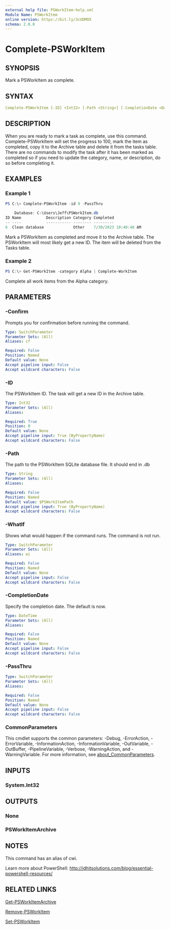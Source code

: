 ```yaml
---
external help file: PSWorkItem-help.xml
Module Name: PSWorkItem
online version: https://bit.ly/3cUDMOX
schema: 2.0.0
---
```


# Complete-PSWorkItem

## SYNOPSIS

Mark a PSWorkItem as complete.

## SYNTAX

```yaml
Complete-PSWorkItem [-ID] <Int32> [-Path <String>] [-CompletionDate <DateTime>] [-PassThru] [-WhatIf] [-Confirm] [<CommonParameters>]
```

## DESCRIPTION

When you are ready to mark a task as complete, use this command. Complete-PSWorkItem will set the progress to 100, mark the item as completed, copy it to the Archive table and delete it from the tasks table. There are no commands to modify the task after it has been marked as completed so if you need to update the category, name, or description, do so before completing it.

## EXAMPLES

### Example 1

```powershell
PS C:\> Complete-PSWorkItem -id 9 -PassThru

    Database: C:\Users\Jeff\PSWorkItem.db
ID Name           Description Category Completed
-- ----           ----------- -------- ---------
6  Clean database             Other    7/30/2023 10:40:48 AM
```

Mark a PSWorkItem as completed and move it to the Archive table. The PSWorkItem will most likely get a new ID. The item will be deleted from the Tasks table.

### Example 2

```powershell
PS C:\> Get-PSWorkItem -category Alpha | Complete-WorkItem
```

Complete all work items from the Alpha category.

## PARAMETERS

### -Confirm

Prompts you for confirmation before running the command.

```yaml
Type: SwitchParameter
Parameter Sets: (All)
Aliases: cf

Required: False
Position: Named
Default value: None
Accept pipeline input: False
Accept wildcard characters: False
```

### -ID

The PSWorkItem ID. The task will get a new ID in the Archive table.

```yaml
Type: Int32
Parameter Sets: (All)
Aliases:

Required: True
Position: 0
Default value: None
Accept pipeline input: True (ByPropertyName)
Accept wildcard characters: False
```

### -Path

The path to the PSWorkItem SQLite database file.
It should end in .db

```yaml
Type: String
Parameter Sets: (All)
Aliases:

Required: False
Position: Named
Default value: $PSWorkItemPath
Accept pipeline input: True (ByPropertyName)
Accept wildcard characters: False
```

### -WhatIf

Shows what would happen if the command runs.
The command is not run.

```yaml
Type: SwitchParameter
Parameter Sets: (All)
Aliases: wi

Required: False
Position: Named
Default value: None
Accept pipeline input: False
Accept wildcard characters: False
```

### -CompletionDate

Specify the completion date. The default is now.

```yaml
Type: DateTime
Parameter Sets: (All)
Aliases:

Required: False
Position: Named
Default value: None
Accept pipeline input: False
Accept wildcard characters: False
```

### -PassThru

```yaml
Type: SwitchParameter
Parameter Sets: (All)
Aliases:

Required: False
Position: Named
Default value: None
Accept pipeline input: False
Accept wildcard characters: False
```

### CommonParameters

This cmdlet supports the common parameters: -Debug, -ErrorAction, -ErrorVariable, -InformationAction, -InformationVariable, -OutVariable, -OutBuffer, -PipelineVariable, -Verbose, -WarningAction, and -WarningVariable. For more information, see [about_CommonParameters](http://go.microsoft.com/fwlink/?LinkID=113216).

## INPUTS

### System.Int32

## OUTPUTS

### None

### PSWorkItemArchive

## NOTES

This command has an alias of cwi.

Learn more about PowerShell: http://jdhitsolutions.com/blog/essential-powershell-resources/

## RELATED LINKS

[Get-PSWorkItemArchive](Get-PSWorkItemArchive.md)

[Remove-PSWorkItem](Remove-PSWorkItem.md)

[Set-PSWorkItem](Set-PSWorkItem.md)
